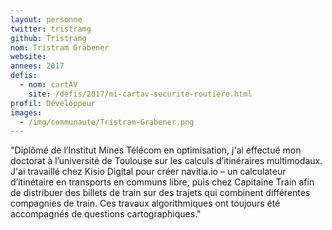 ```yaml
---
layout: personne
twitter: tristramg
github: Tristramg
nom: Tristram Gräbener
website:
annees: 2017
defis: 
  - nom: cartAV
    site: /defis/2017/mi-cartav-securite-routiere.html
profil: Développeur
images:
  - /img/communaute/Tristram-Grabener.png
---
```


"Diplômé de l’Institut Mines Télécom en optimisation, j'ai effectué mon
doctorat à l’université de Toulouse sur les calculs d’itinéraires
multimodaux. J'ai travaillé chez Kisio Digital pour créer navitia.io –
un calculateur d’itinétaire en transports en communs libre, puis chez
Capitaine Train afin de distribuer des billets de train sur des
trajets qui combinent différentes compagnies de train. Ces travaux
algorithmiques ont toujours été accompagnés de questions
cartographiques."
